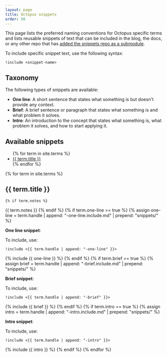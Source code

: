 ```yaml
---
layout: page
title: Octopus snippets
order: 50
---
```


This page lists the preferred naming conventions for Octopus specific terms and lists reusable snippets of text that can be included in the blog, the docs, or any other repo that has [added the snippets repo as a submodule](snippets-submodule.md).

To include specific snippet text, use the following syntax:

```
!include <snippet-name>
```

## Taxonomy

The following types of snippets are available:

- **One line**: A short sentence that states what something is but doesn't provide any context. 
- **Brief**: A brief sentence or paragraph that states what something is and what problem it solves.
- **Intro**: An introduction to the concept that states what something is, what problem it solves, and how to start applying it.

## Available snippets

<ul>
{% for term in site.terms %}
 <li><a href="#{{ term.handle }}">{{ term.title }}</a></li>
{% endfor %}
</ul>

{% for term in site.terms %}
## {{ term.title }}
	{% if term.notes %}
{{ term.notes }}
	{% endif %}
	{% if term.one-line == true %}
		{% assign one-line = term.handle | append: "-one-line.include.md" | prepend: "snippets/" %}

**One line snippet**:

To include, use: 

`!include <{{ term.handle | append: "-one-line" }}>`

{% include {{ one-line }} %}
	{% endif %}
	{% if term.brief == true %}
		{% assign brief = term.handle | append: "-brief.include.md" | prepend: "snippets/" %}

**Brief snippet**:

To include, use: 

`!include <{{ term.handle | append: "-brief" }}>`

{% include {{ brief }} %}
	{% endif %}
	{% if term.intro == true %}
		{% assign intro = term.handle | append: "-intro.include.md" | prepend: "snippets/" %}

**Intro snippet**:

To include, use: 

`!include <{{ term.handle | append: "-intro" }}>`

{% include {{ intro }} %}
	{% endif %}
{% endfor %}
    
